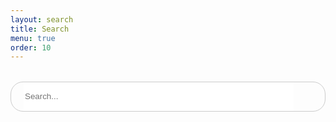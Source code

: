 ```yaml
---
layout: search
title: Search
menu: true
order: 10
---
```


<div class="container">
  <div class="row">
    <div class="col-12">
      <div id="search-bar">
        <i class="fa fa-search" aria-hidden="true"></i>
        <input id="search-input" type="text" placeholder="Search..." />
      </div>
      <ul id="results-container"></ul>
    </div>
  </div>
</div>

<!-- Script pointing to jekyll-search.js -->
<script src="/assets/js/jekyll-search.js" type="text/javascript"></script>

<script type="text/javascript">
  SimpleJekyllSearch({
    searchInput: document.getElementById("search-input"),
    resultsContainer: document.getElementById("results-container"),
    json: "/search.json",
    searchResultTemplate:
      '<li><a href="{url}" title="{desc}">{title}</a></li>',
    noResultsText: "No results found",
    limit: 10000,
    fuzzy: false,
    exclude: ["Welcome"],
  });
</script>

<style>
  #search-bar {
    margin: 32px auto;
    border: 1px solid #ccc;
    border-radius: 20px;
    padding: 0 20px;
  }

  #search-bar #search-input {
    width: calc(100% - 30px);
    border: none;
    line-height: 44px;
    outline: none;
    border-style: none;
  }
</style>
